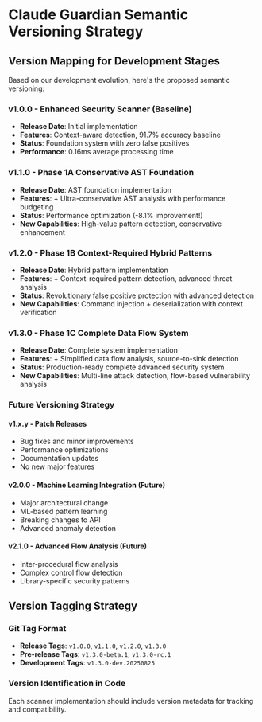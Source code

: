 # Claude Guardian Semantic Versioning Strategy

## Version Mapping for Development Stages

Based on our development evolution, here's the proposed semantic versioning:

### **v1.0.0 - Enhanced Security Scanner (Baseline)**
- **Release Date**: Initial implementation
- **Features**: Context-aware detection, 91.7% accuracy baseline
- **Status**: Foundation system with zero false positives
- **Performance**: 0.16ms average processing time

### **v1.1.0 - Phase 1A Conservative AST Foundation**
- **Release Date**: AST foundation implementation  
- **Features**: + Ultra-conservative AST analysis with performance budgeting
- **Status**: Performance optimization (-8.1% improvement!)
- **New Capabilities**: High-value pattern detection, conservative enhancement

### **v1.2.0 - Phase 1B Context-Required Hybrid Patterns**
- **Release Date**: Hybrid pattern implementation
- **Features**: + Context-required pattern detection, advanced threat analysis
- **Status**: Revolutionary false positive protection with advanced detection
- **New Capabilities**: Command injection + deserialization with context verification

### **v1.3.0 - Phase 1C Complete Data Flow System**  
- **Release Date**: Complete system implementation
- **Features**: + Simplified data flow analysis, source-to-sink detection
- **Status**: Production-ready complete advanced security system
- **New Capabilities**: Multi-line attack detection, flow-based vulnerability analysis

### **Future Versioning Strategy**

#### **v1.x.y - Patch Releases**
- Bug fixes and minor improvements
- Performance optimizations
- Documentation updates
- No new major features

#### **v2.0.0 - Machine Learning Integration (Future)**
- Major architectural change
- ML-based pattern learning
- Breaking changes to API
- Advanced anomaly detection

#### **v2.1.0 - Advanced Flow Analysis (Future)**  
- Inter-procedural flow analysis
- Complex control flow detection
- Library-specific security patterns

## Version Tagging Strategy

### Git Tag Format
- **Release Tags**: `v1.0.0`, `v1.1.0`, `v1.2.0`, `v1.3.0`
- **Pre-release Tags**: `v1.3.0-beta.1`, `v1.3.0-rc.1`
- **Development Tags**: `v1.3.0-dev.20250825`

### Version Identification in Code
Each scanner implementation should include version metadata for tracking and compatibility.